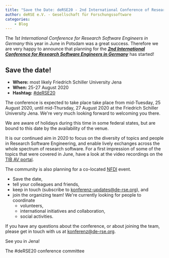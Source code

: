 ```yaml
---
title: "Save the Date: deRSE20 - 2nd International Conference of Research Software Engineers in Germany, 25-27 August 2020"
author: deRSE e.V. - Gesellschaft für Forschungssoftware
categories: 
    - Blog
---
```

The *1st International Conference for Research Software Engineers in Germany* this year in June in Potsdam was a great success.
Therefore we are very happy to announce that planning for the ***[2nd International Conference for Research Software Engineers in Germany]((https://de-rse.org/deRSE20/))*** has started!

## Save the date!

- **Where:** most likely Friedrich Schiller University Jena
- **When:** 25-27 August 2020
- **Hashtag:** [#deRSE20](https://twitter.com/search?q=%23deRSE20)

The conference is expected to take place take place from mid-Tuesday, 25 August 2020, until mid-Thursday, 27 August 2020 at the Friedrich Schiller University Jena.
We're very much looking forward to welcoming you there.

We are aware of holidays during this time in some federal states, but are bound to this date by the availability of the venue.

It is our continued aim in 2020 to focus on the diversity of topics and people in Research Software Engineering, and enable lively exchanges across the whole spectrum of research software.
For a first impression of some of the topics that were covered in June, have a look at the video recordings on the [TIB AV portal](https://av.tib.eu/series/644/derse+2019+konferenz+fur+forschungssoftwareentwicklerinnen+in+deutschland).

The community is also planning for a co-located [NFDI](https://www.dfg.de/foerderung/programme/nfdi/) event.

* Save the date,
* tell your colleagues and friends,
* keep in touch (subscribe to [konferenz-updates@de-rse.org](https://ml-cgn10.ispgateway.de/mailman/listinfo/konferenz-updates_de-rse.org)), and
* join the organizing team! We're currently looking for people to coordinate
  * volunteers,
  * international initiatives and collaboration,
  * social activities.

If you have any questions about the conference, or about joining the team, please get in touch with us at [konferenz@de-rse.org](mailto:konferenz@de-rse.org).

See you in Jena!

The #deRSE20 conference committee
